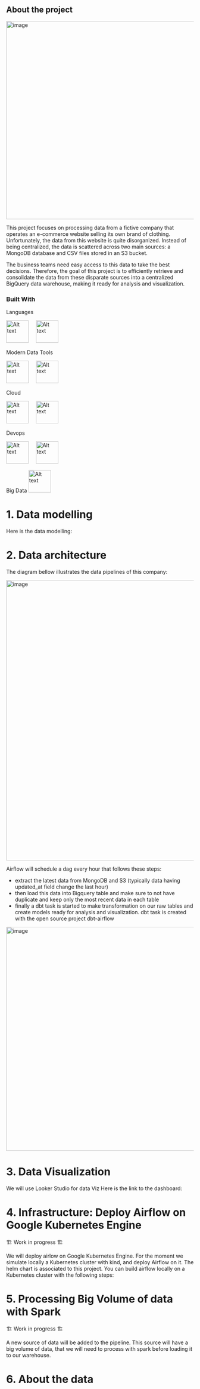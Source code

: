 ## About the project

<img width="531" alt="image" src="https://github.com/user-attachments/assets/d5033716-c9e2-4537-9b2e-76fcd78902c8">


This project focuses on processing data from a fictive company that operates an e-commerce website selling its own brand of clothing. Unfortunately, the data from this website is quite disorganized. Instead of being centralized, the data is scattered across two main sources: a MongoDB database and CSV files stored in an S3 bucket.

The business teams need easy access to this data to take the best decisions. Therefore, the goal of this project is to efficiently retrieve and consolidate the data from these disparate sources into a centralized BigQuery data warehouse, making it ready for analysis and visualization.

### Built With

Languages

<img src="https://github.com/user-attachments/assets/51f468d4-586b-4608-bc08-1b23879c55b5" alt="Alt text" width="60" height="60">
&nbsp;&nbsp;&nbsp;
<img src="https://github.com/user-attachments/assets/fc45f7d8-899d-46e0-ae91-5416ca797f7b" alt="Alt text" width="60" height="60">

Modern Data Tools

<img src="https://github.com/user-attachments/assets/6f695219-fe6c-4b08-812e-cff24ff8af49" alt="Alt text" width="60" height="60">
&nbsp;&nbsp;&nbsp;
<img src="https://github.com/user-attachments/assets/7a4406f7-dec9-450b-bd61-1d1e77303e18" alt="Alt text" width="60" height="60">

Cloud

<img src="https://github.com/user-attachments/assets/ce00c182-5c02-4350-87b6-9c0b417ecfee" alt="Alt text" width="60" height="60">
&nbsp;&nbsp;&nbsp;
<img src="https://github.com/user-attachments/assets/50dde161-ace3-4307-9636-37f4753dd13b" alt="Alt text" width="60" height="60">

Devops

<img src="https://github.com/user-attachments/assets/95f44ffc-c76f-45b8-832d-e76ce451db0a" alt="Alt text" width="60" height="60">
&nbsp;&nbsp;&nbsp;
<img src="https://github.com/user-attachments/assets/366098c6-f3bb-4757-b419-c833baf329e2" alt="Alt text" width="60" height="60">

Big Data
<img src="https://github.com/user-attachments/assets/f370ae47-a006-40f3-b8ce-65188eaadbd5" alt="Alt text" width="60" height="60">


# 1. Data modelling 
Here is the data modelling:

# 2. Data architecture

The diagram bellow illustrates the data pipelines of this company: 

<img width="751" alt="image" src="https://github.com/user-attachments/assets/33dcfe55-228a-4949-8e69-c500415a897b">

Airflow will schedule a dag every hour that follows these steps:
- extract the latest data from MongoDB and S3 (typically data having updated_at field change the last hour)
- then load this data into Bigquery table and make sure to not have duplicate and keep only the most recent data in each table
- finally a dbt task is started to make transformation on our raw tables and create models ready for analysis and visualization. dbt task is created with the open source project dbt-airflow
 
<img width="600" alt="image" src="https://github.com/user-attachments/assets/d696ba56-1721-430e-8171-083acfbb82eb">

# 3. Data Visualization
We will use Looker Studio for data Viz
Here is the link to the dashboard: 

# 4. Infrastructure: Deploy Airflow on Google Kubernetes Engine
🏗 Work in progress 🏗

We will deploy airlow on Google Kubernetes Engine.
For the moment we simulate locally a Kubernetes cluster with kind, and deploy Airflow on it.
The helm chart is associated to this project.
You can build airflow locally on a Kubernetes cluster with the following steps:

# 5. Processing Big Volume of data with Spark
🏗 Work in progress 🏗

A new source of data will be added to the pipeline. This source will have a big volume of data, that we will need to process with spark before loading it to our warehouse.

# 6. About the data
